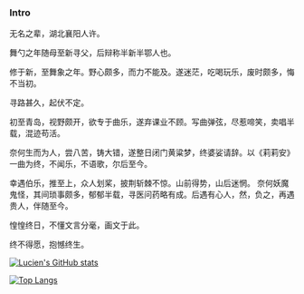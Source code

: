 ### Intro

无名之辈，湖北襄阳人许。

舞勺之年随母至新寻父，后辩称半新半鄂人也。

修于新，至舞象之年。野心颇多，而力不能及。遂迷茫，吃喝玩乐，废时颇多，悔不当初。

寻路甚久，起伏不定。

初至青岛，视野颇开，欲专于曲乐，遂弃课业不顾。写曲弹弦，尽惹啼笑，卖唱半载，混迹苟活。

奈何生而为人，尝八苦，铸大错，遂整日闭门黄粱梦，终婆娑请辞。以《莉莉安》一曲为终，不闻乐，不语歌，尔后至今。

幸遇伯乐，推至上，众人划桨，披荆斩棘不惊。山前得势，山后迷惘。 奈何妖魔鬼怪，其间琐事颇多，郁郁半载，寻医问药略有成。后遇有心人，然，负之，再遇贵人，伴随至今。

惶惶终日，不懂文言分毫，画文于此。

终不得愿，抱憾终生。

[![Lucien's GitHub stats](https://github-readme-stats.vercel.app/api?username=lucienshui&show_icons=true)](https://www.lucien.ink)

[![Top Langs](https://github-readme-stats.vercel.app/api/top-langs/?username=lucienshui&layout=compact)](https://blog.lucien.ink)

<!--
**LucienShui/LucienShui** is a ✨ _special_ ✨ repository because its `README.md` (this file) appears on your GitHub profile.

Here are some ideas to get you started:

- 🔭 I’m currently working on ...
- 🌱 I’m currently learning ...
- 👯 I’m looking to collaborate on ...
- 🤔 I’m looking for help with ...
- 💬 Ask me about ...
- 📫 How to reach me: ...
- 😄 Pronouns: ...
- ⚡ Fun fact: ...
-->
